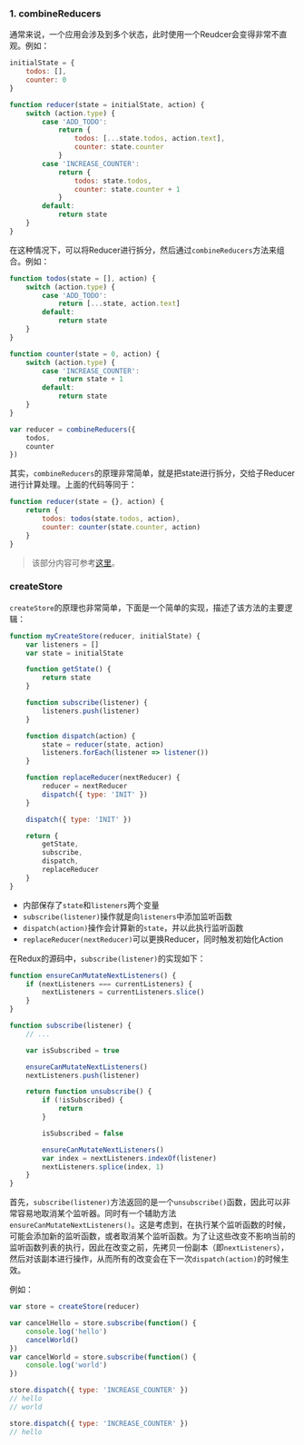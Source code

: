 ### 1. combineReducers

通常来说，一个应用会涉及到多个状态，此时使用一个Reudcer会变得非常不直观。例如：

```javascript
initialState = {
    todos: [],
    counter: 0
}

function reducer(state = initialState, action) {
    switch (action.type) {
        case 'ADD_TODO':
            return {
                todos: [...state.todos, action.text],
                counter: state.counter
            }
        case 'INCREASE_COUNTER':
            return {
                todos: state.todos,
                counter: state.counter + 1
            }
        default:
            return state
    }
}
```

在这种情况下，可以将Reducer进行拆分，然后通过`combineReducers`方法来组合。例如：

```javascript
function todos(state = [], action) {
    switch (action.type) {
        case 'ADD_TODO':
            return [...state, action.text]
        default:
            return state
    }
}

function counter(state = 0, action) {
    switch (action.type) {
        case 'INCREASE_COUNTER':
            return state + 1
        default:
            return state
    }
}

var reducer = combineReducers({
    todos,
    counter
})
```

其实，`combineReducers`的原理非常简单，就是把state进行拆分，交给子Reducer进行计算处理。上面的代码等同于：

```javascript
function reducer(state = {}, action) {
    return {
        todos: todos(state.todos, action),
        counter: counter(state.counter, action)
    }
}
```

> 该部分内容可参考[这里](https://github.com/reactjs/redux/issues/428#issuecomment-129223274)。

### createStore

`createStore`的原理也非常简单，下面是一个简单的实现，描述了该方法的主要逻辑：

```javascript
function myCreateStore(reducer, initialState) {
    var listeners = []
    var state = initialState

    function getState() {
        return state
    }

    function subscribe(listener) {
        listeners.push(listener)
    }

    function dispatch(action) {
        state = reducer(state, action)
        listeners.forEach(listener => listener())
    }

    function replaceReducer(nextReducer) {
        reducer = nextReducer
        dispatch({ type: 'INIT' })
    }

    dispatch({ type: 'INIT' })

    return {
        getState,
        subscribe,
        dispatch,
        replaceReducer
    }
}
```

- 内部保存了`state`和`listeners`两个变量
- `subscribe(listener)`操作就是向`listeners`中添加监听函数
- `dispatch(action)`操作会计算新的`state`，并以此执行监听函数
- `replaceReducer(nextReducer)`可以更换Reducer，同时触发初始化Action

在Redux的源码中，`subscribe(listener)`的实现如下：

```javascript
function ensureCanMutateNextListeners() {
    if (nextListeners === currentListeners) {
        nextListeners = currentListeners.slice()
    }
}

function subscribe(listener) {
    // ...

    var isSubscribed = true

    ensureCanMutateNextListeners()
    nextListeners.push(listener)

    return function unsubscribe() {
        if (!isSubscribed) {
            return
        }

        isSubscribed = false

        ensureCanMutateNextListeners()
        var index = nextListeners.indexOf(listener)
        nextListeners.splice(index, 1)
    }
}
```

首先，`subscribe(listener)`方法返回的是一个`unsubscribe()`函数，因此可以非常容易地取消某个监听器。同时有一个辅助方法`ensureCanMutateNextListeners()`。这是考虑到，在执行某个监听函数的时候，可能会添加新的监听函数，或者取消某个监听函数。为了让这些改变不影响当前的监听函数列表的执行，因此在改变之前，先拷贝一份副本（即`nextListeners`），然后对该副本进行操作，从而所有的改变会在下一次`dispatch(action)`的时候生效。

例如：

```javascript
var store = createStore(reducer)

var cancelHello = store.subscribe(function() {
    console.log('hello')
    cancelWorld()
})
var cancelWorld = store.subscribe(function() {
    console.log('world')
})

store.dispatch({ type: 'INCREASE_COUNTER' })
// hello
// world

store.dispatch({ type: 'INCREASE_COUNTER' })
// hello
```